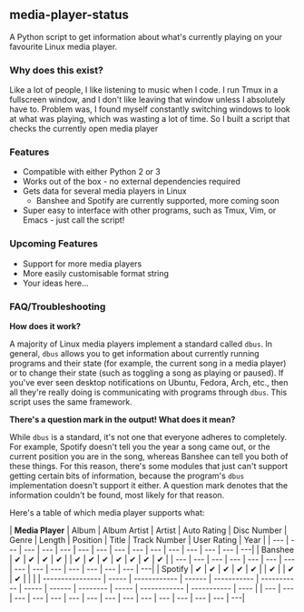 ## media-player-status

A Python script to get information about what's currently playing on your favourite Linux media player.

### Why does this exist?

Like a lot of people, I like listening to music when I code. I run Tmux in a fullscreen window, and I don't like leaving that window unless I absolutely have to. Problem was, I found myself constantly switching windows to look at what was playing, which was wasting a lot of time. So I built a script that checks the currently open media player

### Features

* Compatible with either Python 2 or 3
* Works out of the box - no external dependencies required
* Gets data for several media players in Linux
  * Banshee and Spotify are currently supported, more coming soon
* Super easy to interface with other programs, such as Tmux, Vim, or Emacs - just call the script!

### Upcoming Features

* Support for more media players
* More easily customisable format string
* Your ideas here...

### FAQ/Troubleshooting

**How does it work?**

A majority of Linux media players implement a standard called `dbus`. In general, `dbus` allows you to get information about currently running programs and their state (for example, the current song in a media player) or to change their state (such as toggling a song as playing or paused). If you've ever seen desktop notifications on Ubuntu, Fedora, Arch, etc., then all they're really doing is communicating with programs through `dbus`. This script uses the same framework.

**There's a question mark in the output! What does it mean?**

While `dbus` is a standard, it's not one that everyone adheres to completely. For example, Spotify doesn't tell you the year a song came out, or the current position you are in the song, whereas Banshee can tell you both of these things. For this reason, there's some modules that just can't support getting certain bits of information, because the program's `dbus` implementation doesn't support it either. A question mark denotes that the information couldn't be found, most likely for that reason.

Here's a table of which media player supports what:

| **Media Player** | Album | Album Artist | Artist | Auto Rating | Disc Number | Genre | Length | Position | Title | Track Number | User Rating | Year |
| --- | --- | --- | --- | --- | --- | --- | --- | --- | --- | --- | --- | --- | --- | ---|
| Banshee          | ✔     | ✔            | ✔      | ✔           |             | ✔     | ✔      | ✔        | ✔     | ✔            | ✔           | ✔    |
| --- | --- | --- | --- | --- | --- | --- | --- | --- | --- | --- | --- | --- | --- | ---|
| Spotify          | ✔     | ✔            | ✔      | ✔           | ✔           |       | ✔      |          | ✔     | ✔            |             |      | <!-- TODO check this -->
| ---------------- | ----- | ------------ | ------ | ----------- | ----------- | ----- | ------ | -------- | ----- | ------------ | ----------- | ---- |
| --- | --- | --- | --- | --- | --- | --- | --- | --- | --- | --- | --- | --- | --- | ---|
